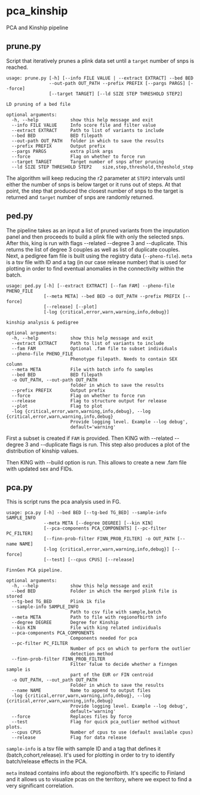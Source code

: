 # pca_kinship
PCA and Kinship pipeline

## prune.py

Script that iteratively prunes a plink data set until a `target` number of snps is reached. 
```
usage: prune.py [-h] [--info FILE VALUE | --extract EXTRACT] --bed BED
                --out-path OUT_PATH --prefix PREFIX [--pargs PARGS] [--force]
                [--target TARGET] [--ld SIZE STEP THRESHOLD STEP2]

LD pruning of a bed file

optional arguments:
  -h, --help            show this help message and exit
  --info FILE VALUE     Info score file and filter value
  --extract EXTRACT     Path to list of variants to include
  --bed BED             BED filepath
  --out-path OUT_PATH   folder in which to save the results
  --prefix PREFIX       Output prefix
  --pargs PARGS         extra plink args
  --force               Flag on whether to force run
  --target TARGET       Target number of snps after pruning
  --ld SIZE STEP THRESHOLD STEP2    size,step,threshold,threshold_step

```

The algorithm will keep reducing the r2 parameter at `STEP2` intervals until either the number of snps is below target or it runs out of steps. At that point, the step that produced the closest number of snps to the target is returned and `target` number of snps are randomly returned.

## ped.py

The pipeline takes as an input a list of pruned variants from the imputation panel and then proceeds to build a plink file with only the selected snps. After this, king is run with flags --related --degree 3 and --duplicate. This returns the list of degree 3 couples as well as list of duplicate couples. Next, a pedigree fam file is built using the registry data (`--pheno-file`). `meta` is a tsv file with ID and a tag (in our case release number) that is used for plotting in order to find eventual anomalies in the connectivity within the batch.

```
usage: ped.py [-h] [--extract EXTRACT] [--fam FAM] --pheno-file PHENO_FILE
              [--meta META] --bed BED -o OUT_PATH --prefix PREFIX [--force]
              [--release] [--plot]
              [-log {critical,error,warn,warning,info,debug}]

kinship analysis & pedigree

optional arguments:
  -h, --help            show this help message and exit
  --extract EXTRACT     Path to list of variants to include
  --fam FAM             Optional .fam file to subset individuals
  --pheno-file PHENO_FILE
                        Phenotype filepath. Needs to contain SEX column
  --meta META           File with batch info fo samples
  --bed BED             BED filepath
  -o OUT_PATH, --out-path OUT_PATH
                        folder in which to save the results
  --prefix PREFIX       Output prefix
  --force               Flag on whether to force run
  --release             Flag to structure output for release
  --plot                Flag to plot
  -log {critical,error,warn,warning,info,debug}, --log {critical,error,warn,warning,info,debug}
                        Provide logging level. Example --log debug',
                        default='warning'

```

First a subset is created if `FAM` is provided. Then KING with --related --degree 3 and --duplicate flags is run.
This step also produces a plot of the distribution of kinship values.

Then KING with --build option is run. This allows to create a new .fam file with updated sex and FIDs.

## pca.py
This is script runs the pca analysis used in FG.

```
usage: pca.py [-h] --bed BED [--tg-bed TG_BED] --sample-info SAMPLE_INFO
              --meta META [--degree DEGREE] [--kin KIN]
              [--pca-components PCA_COMPONENTS] [--pc-filter PC_FILTER]
              [--finn-prob-filter FINN_PROB_FILTER] -o OUT_PATH [--name NAME]
              [-log {critical,error,warn,warning,info,debug}] [--force]
              [--test] [--cpus CPUS] [--release]

FinnGen PCA pipeline.

optional arguments:
  -h, --help            show this help message and exit
  --bed BED             Folder in which the merged plink file is stored
  --tg-bed TG_BED       Plink 1k file
  --sample-info SAMPLE_INFO
                        Path to csv file with sample,batch
  --meta META           Path to file with regionofbirth info
  --degree DEGREE       Degree for Kinship
  --kin KIN             File with king related individuals
  --pca-components PCA_COMPONENTS
                        Components needed for pca
  --pc-filter PC_FILTER
                        Number of pcs on which to perform the outlier
                        detection method
  --finn-prob-filter FINN_PROB_FILTER
                        Filter falue to decide whether a finngen sample is
                        part of the EUR or FIN centroid
  -o OUT_PATH, --out_path OUT_PATH
                        Folder in which to save the results
  --name NAME           Name to append to output files
  -log {critical,error,warn,warning,info,debug}, --log {critical,error,warn,warning,info,debug}
                        Provide logging level. Example --log debug',
                        default='warning'
  --force               Replaces files by force
  --test                Flag for quick pca_outlier method without plots.
  --cpus CPUS           Number of cpus to use (default available cpus)
  --release             Flag for data release

```

`sample-info` is a tsv file with sample ID and a tag that defines it (batch,cohort,release). It's used for plotting in order to try to identify batch/release effects in the PCA.

`meta` instead contains info about the regionofbirth. It's specific to Finland and it allows us to visualize pcas on the territory, where we expect to find a very significant correlation.
